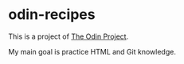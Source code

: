 # odin-recipes

This is a project of [The Odin Project](https://www.theodinproject.com/lessons/foundations-recipes).  

My main goal is practice HTML and Git knowledge.
